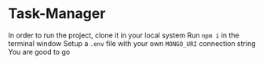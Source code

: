 # Task-Manager
In order to run the project, clone it in your local system
Run `npm i` in the terminal window
Setup a `.env` file with your own `MONGO_URI` connection string
You are good to go
